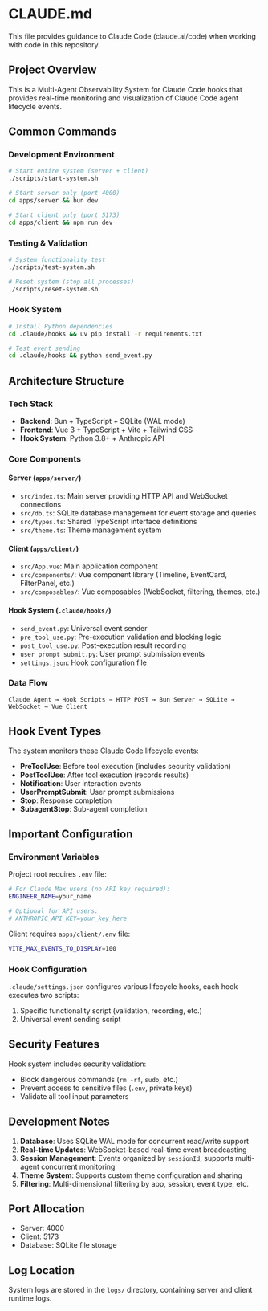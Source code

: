 # CLAUDE.md

This file provides guidance to Claude Code (claude.ai/code) when working with code in this repository.

## Project Overview

This is a Multi-Agent Observability System for Claude Code hooks that provides real-time monitoring and visualization of Claude Code agent lifecycle events.

## Common Commands

### Development Environment
```bash
# Start entire system (server + client)
./scripts/start-system.sh

# Start server only (port 4000)
cd apps/server && bun dev

# Start client only (port 5173)
cd apps/client && npm run dev
```

### Testing & Validation
```bash
# System functionality test
./scripts/test-system.sh

# Reset system (stop all processes)
./scripts/reset-system.sh
```

### Hook System
```bash
# Install Python dependencies
cd .claude/hooks && uv pip install -r requirements.txt

# Test event sending
cd .claude/hooks && python send_event.py
```

## Architecture Structure

### Tech Stack
- **Backend**: Bun + TypeScript + SQLite (WAL mode)
- **Frontend**: Vue 3 + TypeScript + Vite + Tailwind CSS
- **Hook System**: Python 3.8+ + Anthropic API

### Core Components

#### Server (`apps/server/`)
- `src/index.ts`: Main server providing HTTP API and WebSocket connections
- `src/db.ts`: SQLite database management for event storage and queries
- `src/types.ts`: Shared TypeScript interface definitions
- `src/theme.ts`: Theme management system

#### Client (`apps/client/`)
- `src/App.vue`: Main application component
- `src/components/`: Vue component library (Timeline, EventCard, FilterPanel, etc.)
- `src/composables/`: Vue composables (WebSocket, filtering, themes, etc.)

#### Hook System (`.claude/hooks/`)
- `send_event.py`: Universal event sender
- `pre_tool_use.py`: Pre-execution validation and blocking logic
- `post_tool_use.py`: Post-execution result recording
- `user_prompt_submit.py`: User prompt submission events
- `settings.json`: Hook configuration file

### Data Flow
```
Claude Agent → Hook Scripts → HTTP POST → Bun Server → SQLite → WebSocket → Vue Client
```

## Hook Event Types

The system monitors these Claude Code lifecycle events:
- **PreToolUse**: Before tool execution (includes security validation)
- **PostToolUse**: After tool execution (records results)
- **Notification**: User interaction events
- **UserPromptSubmit**: User prompt submissions
- **Stop**: Response completion
- **SubagentStop**: Sub-agent completion

## Important Configuration

### Environment Variables
Project root requires `.env` file:
```bash
# For Claude Max users (no API key required):
ENGINEER_NAME=your_name

# Optional for API users:
# ANTHROPIC_API_KEY=your_key_here
```

Client requires `apps/client/.env` file:
```bash
VITE_MAX_EVENTS_TO_DISPLAY=100
```

### Hook Configuration
`.claude/settings.json` configures various lifecycle hooks, each hook executes two scripts:
1. Specific functionality script (validation, recording, etc.)
2. Universal event sending script

## Security Features

Hook system includes security validation:
- Block dangerous commands (`rm -rf`, `sudo`, etc.)
- Prevent access to sensitive files (`.env`, private keys)
- Validate all tool input parameters

## Development Notes

1. **Database**: Uses SQLite WAL mode for concurrent read/write support
2. **Real-time Updates**: WebSocket-based real-time event broadcasting
3. **Session Management**: Events organized by `sessionId`, supports multi-agent concurrent monitoring
4. **Theme System**: Supports custom theme configuration and sharing
5. **Filtering**: Multi-dimensional filtering by app, session, event type, etc.

## Port Allocation

- Server: 4000
- Client: 5173
- Database: SQLite file storage

## Log Location

System logs are stored in the `logs/` directory, containing server and client runtime logs.